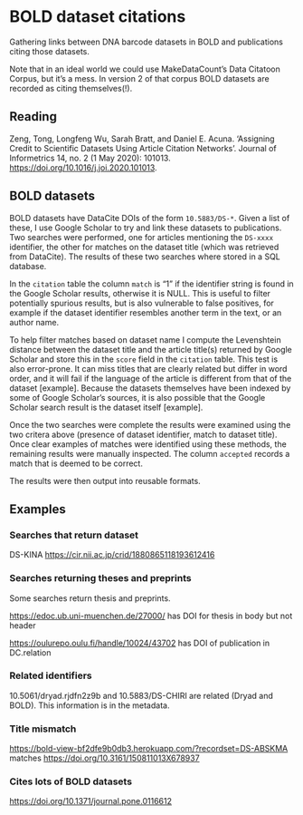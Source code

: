 # BOLD dataset citations

Gathering links between DNA barcode datasets in BOLD and publications citing those datasets.

Note that in an ideal world we could use MakeDataCount’s Data Citatoon Corpus, but it’s a mess. In version 2 of that corpus BOLD datasets are recorded as citing themselves(!).

## Reading

Zeng, Tong, Longfeng Wu, Sarah Bratt, and Daniel E. Acuna. ‘Assigning Credit to Scientific Datasets Using Article Citation Networks’. Journal of Informetrics 14, no. 2 (1 May 2020): 101013. https://doi.org/10.1016/j.joi.2020.101013.

## BOLD datasets

BOLD datasets have DataCite DOIs of the form `10.5883/DS-*`. Given a list of these, I use Google Scholar to try and link these datasets to publications. Two searches were performed, one for articles mentioning the `DS-xxxx` identifier, the other for matches on the dataset title (which was retrieved from DataCite). The results of these two searches where stored in a SQL database.

In the `citation` table the column `match` is “1” if the identifier string is found in the Google Scholar results, otherwise it is NULL. This is useful to filter potentially spurious results, but is also vulnerable to false positives, for example if the dataset identifier resembles another term in the text, or an author name.

To help filter matches based on dataset name I compute the Levenshtein distance between the dataset title and the article title(s) returned by Google Scholar and store this in the `score` field in the `citation` table. This test is also error-prone. It can miss titles that are clearly related but differ in word order, and it will fail if the language of the article is different from that of the dataset [example]. Because the datasets themselves have been indexed by some of Google Scholar’s sources, it is also possible that the Google Scholar search result is the dataset itself [example].

Once the two searches were complete the results were examined using the two critera above (presence of dataset identifier, match to dataset title). Once clear examples of matches were identified using these methods, the remaining results were manually inspected. The column `accepted` records a match that is deemed to be correct.

The results were then output into reusable formats.


## Examples

### Searches that return dataset

DS-KINA https://cir.nii.ac.jp/crid/1880865118193612416

### Searches returning theses and preprints

Some searches return thesis and preprints.

https://edoc.ub.uni-muenchen.de/27000/ has DOI for thesis in body but not header

https://oulurepo.oulu.fi/handle/10024/43702 has DOI of publication in DC.relation

### Related identifiers

10.5061/dryad.rjdfn2z9b and 10.5883/DS-CHIRI are related (Dryad and BOLD). This information is in the metadata.

### Title mismatch

https://bold-view-bf2dfe9b0db3.herokuapp.com/?recordset=DS-ABSKMA matches https://doi.org/10.3161/150811013X678937

### Cites lots of BOLD datasets

https://doi.org/10.1371/journal.pone.0116612


